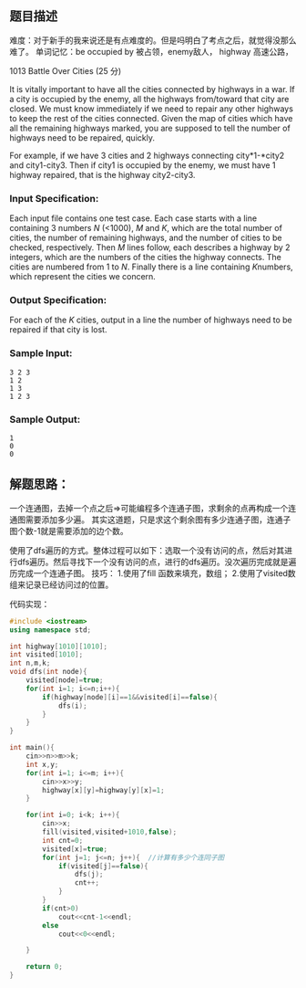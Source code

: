 ## 题目描述

难度：对于新手的我来说还是有点难度的。但是吗明白了考点之后，就觉得没那么难了。
单词记忆：be occupied by 被占领，enemy敌人，  highway 高速公路，

1013 Battle Over Cities (25 分)

It is vitally important to have all the cities connected by highways in a war. If a city is occupied by the enemy, all the highways from/toward that city are closed. We must know immediately if we need to repair any other highways to keep the rest of the cities connected. Given the map of cities which have all the remaining highways marked, you are supposed to tell the number of highways need to be repaired, quickly.

For example, if we have 3 cities and 2 highways connecting city*1-*city2 and city1-city3. Then if city1 is occupied by the enemy, we must have 1 highway repaired, that is the highway city2-city3.

### Input Specification:

Each input file contains one test case. Each case starts with a line containing 3 numbers *N* (<1000), *M* and *K*, which are the total number of cities, the number of remaining highways, and the number of cities to be checked, respectively. Then *M* lines follow, each describes a highway by 2 integers, which are the numbers of the cities the highway connects. The cities are numbered from 1 to *N*. Finally there is a line containing *K*numbers, which represent the cities we concern.

### Output Specification:

For each of the *K* cities, output in a line the number of highways need to be repaired if that city is lost.

### Sample Input:

```in
3 2 3
1 2
1 3
1 2 3
```

### Sample Output:

```out
1
0
0
```

## 解题思路：

一个连通图，去掉一个点之后=>可能编程多个连通子图，求剩余的点再构成一个连通图需要添加多少遍。
其实这道题，只是求这个剩余图有多少连通子图，连通子图个数-1就是需要添加的边个数。

使用了dfs遍历的方式。整体过程可以如下：选取一个没有访问的点，然后对其进行dfs遍历。然后寻找下一个没有访问的点，进行的dfs遍历。没次遍历完成就是遍历完成一个连通子图。
技巧：
	1.使用了fill 函数来填充，数组；
	2.使用了visited数组来记录已经访问过的位置。

代码实现：

```C++
#include <iostream>
using namespace std;

int highway[1010][1010];
int visited[1010];
int n,m,k;
void dfs(int node){
    visited[node]=true;
    for(int i=1; i<=n;i++){
        if(highway[node][i]==1&&visited[i]==false){
            dfs(i);
        }
    }
}

int main(){
    cin>>n>>m>>k;
    int x,y;
    for(int i=1; i<=m; i++){
        cin>>x>>y;
        highway[x][y]=highway[y][x]=1;
    }

    for(int i=0; i<k; i++){
        cin>>x;
        fill(visited,visited+1010,false);
        int cnt=0;
        visited[x]=true;
        for(int j=1; j<=n; j++){  //计算有多少个连同子图
            if(visited[j]==false){
                dfs(j);
                cnt++;
            }
        }
        if(cnt>0)
            cout<<cnt-1<<endl;
        else
            cout<<0<<endl;

    }

    return 0;
}
```

